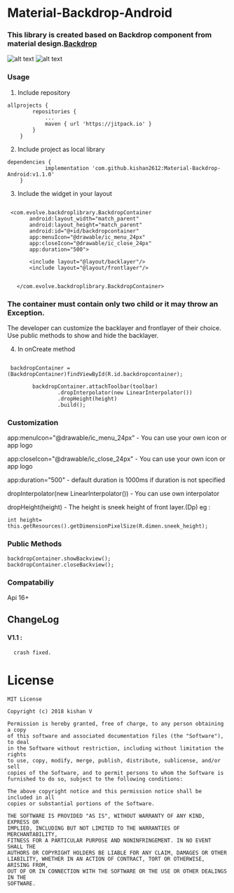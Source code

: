 # Material-Backdrop-Android

### This library is created based on Backdrop component from material design.[Backdrop](https://material.io/design/components/backdrop.html)

![alt text](https://github.com/kishan2612/Material-DropView-Android/blob/master/images/backdrop1.png)
![alt text](https://github.com/kishan2612/Material-DropView-Android/blob/master/images/backdrop2.png)

### Usage

1. Include repository
```
allprojects {
		repositories {
			...
			maven { url 'https://jitpack.io' }
		}
	}
```
2. Include project as local library
```
dependencies {
	        implementation 'com.github.kishan2612:Material-Backdrop-Android:v1.1.0'
	}
```
3. Include the widget in your layout

```

 <com.evolve.backdroplibrary.BackdropContainer
       android:layout_width="match_parent"
       android:layout_height="match_parent"
       android:id="@+id/backdropcontainer"
       app:menuIcon="@drawable/ic_menu_24px"
       app:closeIcon="@drawable/ic_close_24px"
       app:duration="500">

       <include layout="@layout/backlayer"/>
       <include layout="@layout/frontlayer"/>


   </com.evolve.backdroplibrary.BackdropContainer>
```
### The container must contain only two child or it may throw an Exception.
The developer can customize the backlayer and frontlayer of their choice. Use public methods to show and hide the backlayer.

4. In onCreate method 
```
 
 backdropContainer =(BackdropContainer)findViewById(R.id.backdropcontainer);

        backdropContainer.attachToolbar(toolbar)
                .dropInterpolator(new LinearInterpolator())
                .dropHeight(height)
                .build();
```

### Customization

 app:menuIcon="@drawable/ic_menu_24px" - You can use your own icon or app logo
 
 app:closeIcon="@drawable/ic_close_24px" - You can use your own icon or app logo
 
 app:duration="500" - default duration is 1000ms if duration is not specified
 
 dropInterpolator(new LinearInterpolator()) - You can use own interpolator
 
 dropHeight(height) - The height is sneek height of front layer.(Dp)
 eg :
 ```
 int height= this.getResources().getDimensionPixelSize(R.dimen.sneek_height);
 ```
### Public Methods
```
backdropContainer.showBackview();
backdropContainer.closeBackview();
```
### Compatabiliy

Api 16+

## ChangeLog

#### V1.1 :
      crash fixed.
      
# License

```
MIT License

Copyright (c) 2018 kishan V

Permission is hereby granted, free of charge, to any person obtaining a copy
of this software and associated documentation files (the "Software"), to deal
in the Software without restriction, including without limitation the rights
to use, copy, modify, merge, publish, distribute, sublicense, and/or sell
copies of the Software, and to permit persons to whom the Software is
furnished to do so, subject to the following conditions:

The above copyright notice and this permission notice shall be included in all
copies or substantial portions of the Software.

THE SOFTWARE IS PROVIDED "AS IS", WITHOUT WARRANTY OF ANY KIND, EXPRESS OR
IMPLIED, INCLUDING BUT NOT LIMITED TO THE WARRANTIES OF MERCHANTABILITY,
FITNESS FOR A PARTICULAR PURPOSE AND NONINFRINGEMENT. IN NO EVENT SHALL THE
AUTHORS OR COPYRIGHT HOLDERS BE LIABLE FOR ANY CLAIM, DAMAGES OR OTHER
LIABILITY, WHETHER IN AN ACTION OF CONTRACT, TORT OR OTHERWISE, ARISING FROM,
OUT OF OR IN CONNECTION WITH THE SOFTWARE OR THE USE OR OTHER DEALINGS IN THE
SOFTWARE.
```
